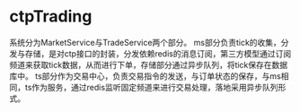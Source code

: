 # ctpTrading

系统分为MarketService与TradeService两个部分。
ms部分负责tick的收集，分发与存储，是对ctp接口的封装，分发依赖redis的消息订阅，第三方模型通过订阅频道来获取tick数据，从而进行下单，存储部分通过异步队列，将tick保存在数据库中。
ts部分作为交易中心，负责交易指令的发送，与订单状态的保存，与ms相同，ts作为服务，通过redis监听固定频道来进行交易处理，落地采用异步队列形式。
